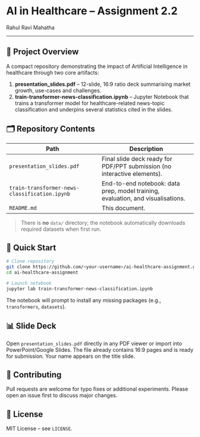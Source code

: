 # AI in Healthcare – Assignment 2.2

Rahul Ravi Mahatha

---

## 📑 Project Overview
A compact repository demonstrating the impact of Artificial Intelligence in healthcare through two core artifacts:

1. **presentation_slides.pdf** – 12-slide, 16:9 ratio deck summarising market growth, use-cases and challenges.
2. **train-transformer-news-classification.ipynb** – Jupyter Notebook that trains a transformer model for healthcare-related news-topic classification and underpins several statistics cited in the slides.

## 🗂 Repository Contents
| Path | Description |
|------|-------------|
| `presentation_slides.pdf` | Final slide deck ready for PDF/PPT submission (no interactive elements). |
| `train-transformer-news-classification.ipynb` | End-to-end notebook: data prep, model training, evaluation, and visualisations. |
| `README.md` | This document.

> There is **no** `data/` directory; the notebook automatically downloads required datasets when first run.

## 🚀 Quick Start
```bash
# Clone repository
git clone https://github.com/<your-username>/ai-healthcare-assignment.git
cd ai-healthcare-assignment

# Launch notebook
jupyter lab train-transformer-news-classification.ipynb
```
The notebook will prompt to install any missing packages (e.g., `transformers`, `datasets`).

## 📊 Slide Deck
Open `presentation_slides.pdf` directly in any PDF viewer or import into PowerPoint/Google Slides. The file already contains 16:9 pages and is ready for submission. Your name appears on the title slide.

## 🤝 Contributing
Pull requests are welcome for typo fixes or additional experiments. Please open an issue first to discuss major changes.

## 📝 License
MIT License – see `LICENSE`.
